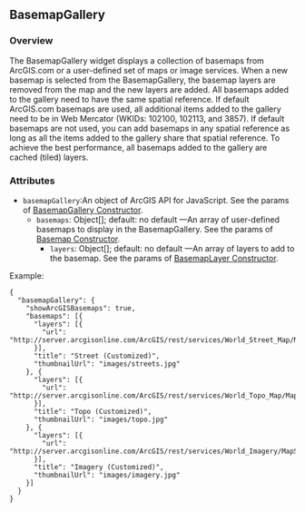 ## BasemapGallery ##
### Overview ###
The BasemapGallery widget displays a collection of basemaps from ArcGIS.com or a user-defined set of maps or image services. When a new basemap is selected from the BasemapGallery, the basemap layers are removed from the map and the new layers are added. All basemaps added to the gallery need to have the same spatial reference. If default ArcGIS.com basemaps are used, all additional items added to the gallery need to be in Web Mercator (WKIDs: 102100, 102113, and 3857). If default basemaps are not used, you can add basemaps in any spatial reference as long as all the items added to the gallery share that spatial reference. To achieve the best performance, all basemaps added to the gallery are cached (tiled) layers.

### Attributes ###
* `basemapGallery`:An object of ArcGIS API for JavaScript. See the params of [BasemapGallery Constructor](https://developers.arcgis.com/en/javascript/jsapi/basemapgallery-amd.html#basemapgallery1).
    - `basemaps`: Object[]; default: no default —An array of user-defined basemaps to display in the BasemapGallery. See the params of [Basemap Constructor](https://developers.arcgis.com/en/javascript/jsapi/basemap-amd.html#basemap1).
        - `layers`: Object[]; default: no default —An array of layers to add to the basemap. See the params of [BasemapLayer Constructor](https://developers.arcgis.com/en/javascript/jsapi/basemaplayer-amd.html#basemaplayer1).

Example:
```
{
  "basemapGallery": {
    "showArcGISBasemaps": true,
    "basemaps": [{
      "layers": [{
        "url": "http://server.arcgisonline.com/ArcGIS/rest/services/World_Street_Map/MapServer"
      }],
      "title": "Street (Customized)",
      "thumbnailUrl": "images/streets.jpg"
    }, {
      "layers": [{
        "url": "http://server.arcgisonline.com/ArcGIS/rest/services/World_Topo_Map/MapServer"
      }],
      "title": "Topo (Customized)",
      "thumbnailUrl": "images/topo.jpg"
    }, {
      "layers": [{
        "url": "http://server.arcgisonline.com/ArcGIS/rest/services/World_Imagery/MapServer"
      }],
      "title": "Imagery (Customized)",
      "thumbnailUrl": "images/imagery.jpg"
    }]
  }
}
```   
